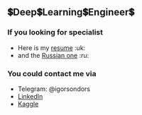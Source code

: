 ## :heavy_dollar_sign:Deep:heavy_dollar_sign:Learning:heavy_dollar_sign:Engineer:heavy_dollar_sign:

### If you looking for specialist

- Here is my [resume]([https://drive.google.com/file/d/14ldtBpIsEoN3u5loM_mQ7bWthlglambN/view?usp=sharing](https://drive.google.com/file/d/1WxFiKNxVo-Hs2s_hacHzhr4NYgzEbeu-/view?usp=share_link)) :uk:
- and the [Russian one]([https://drive.google.com/file/d/1Tq65qkrkPXK1NigimIaK0IXdrVDNOluX/view?usp=sharing](https://drive.google.com/file/d/1rzTgb0BrU89u3kdz4gi6yT_StWFFWpKY/view?usp=share_link)) :ru: 

### You could contact me via

- Telegram: @igorsondors
- [LinkedIn](https://www.linkedin.com/in/igor-sondors-06ba07b7/)
- [Kaggle](https://www.kaggle.com/igorsondors)

<!--
**IgorSondors/IgorSondors** is a ✨ _special_ ✨ repository because its `README.md` (this file) appears on your GitHub profile.




- 🔭 
- 🌱 
- 👯 
- 💬 
- 📫 
- 😄 
- ⚡ 
👋
:heavy_dollar_sign:
-->
